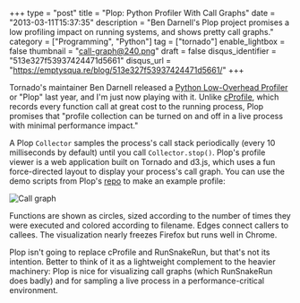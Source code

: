 +++
type = "post"
title = "Plop: Python Profiler With Call Graphs"
date = "2013-03-11T15:37:35"
description = "Ben Darnell's Plop project promises a low profiling impact on running systems, and shows pretty call graphs."
category = ["Programming", "Python"]
tag = ["tornado"]
enable_lightbox = false
thumbnail = "call-graph@240.png"
draft = false
disqus_identifier = "513e327f53937424471d5661"
disqus_url = "https://emptysqua.re/blog/513e327f53937424471d5661/"
+++

<p>Tornado's maintainer Ben Darnell released a <a href="https://pypi.python.org/pypi/plop/">Python Low-Overhead Profiler</a> or "Plop" last year, and I'm just now playing with it. Unlike <a href="http://docs.python.org/2/library/profile.html#module-cProfile">cProfile</a>, which records every function call at great cost to the running process, Plop promises that "profile collection can be turned on and off in a live process with minimal performance impact."</p>
<p>A Plop <code>Collector</code> samples the process's call stack periodically (every 10 milliseconds by default) until you call <code>Collector.stop()</code>. Plop's profile viewer is a web application built on Tornado and d3.js, which uses a fun force-directed layout to display your process's call graph. You can use the demo scripts from Plop's <a href="https://github.com/bdarnell/plop">repo</a> to make an example profile:</p>
<p><img style="display:block; margin-left:auto; margin-right:auto;" src="call-graph.png" alt="Call graph" title="call-graph.png" border="0"   /></p>
<p>Functions are shown as circles, sized according to the number of times they were executed and colored according to filename. Edges connect callers to callees. The visualization nearly freezes Firefox but runs well in Chrome.</p>
<p>Plop isn't going to replace cProfile and RunSnakeRun, but that's not its intention. Better to think of it as a lightweight complement to the heavier machinery: Plop is nice for visualizing call graphs (which RunSnakeRun does badly) and for sampling a live process in a performance-critical environment.</p>
